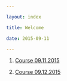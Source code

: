```yaml
---

layout: index

title: Welcome

date: 2015-09-11

---
```



1. [Course 09.11.2015]({{site.url}}/sustainable_design/09112015.html)

2. [Course 09.12.2015]({{site.url}}/sustainable_design/09122015.html)
